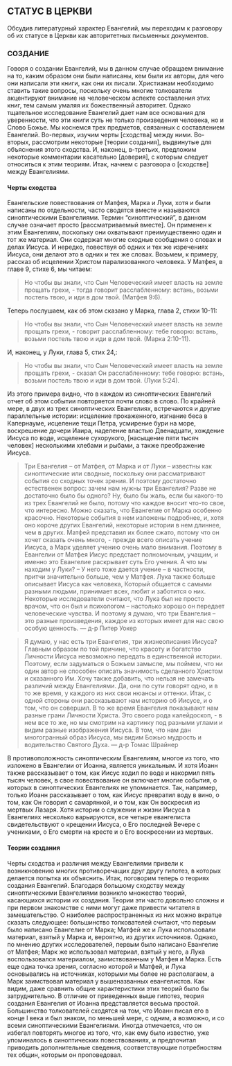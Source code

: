 ## СТАТУС В ЦЕРКВИ

Обсудив литературный характер Евангелий, мы переходим к разговору об их статусе в Церкви как авторитетных письменных документов.


### СОЗДАНИЕ

Говоря о создании Евангелий, мы в данном случае обращаем внимание на то, каким образом они были написаны, кем были их авторы, для чего они написали эти книги, как они их писали. Христианам необходимо ставить такие вопросы, поскольку очень многие толкователи акцентируют внимание на человеческом аспекте составления этих книг, тем самым умаляя их божественный авторитет. Однако тщательное исследование Евангелий дает нам все основания для уверенности, что эти книги суть не только произведения человека, но и Слово Божье.Мы коснемся трех предметов, связанных с составлением Евангелий. Во-первых, изучим черты [сходства] между ними. Во-вторых, рассмотрим некоторые [теории создания], выдвинутые для объяснения этого сходства. И, наконец, в-третьих, предложим некоторые комментарии касательно [доверия], с которым следует относиться к этим теориям. Итак, начнем с разговора о [сходстве] между Евангелиями.


#### Черты сходства

Евангельские повествования от Матфея, Марка и Луки, хотя и были написаны по отдельности, часто сводятся вместе и называются синоптическими Евангелиями. Термин “синоптический”, в данном случае означает просто [рассматриваемый вместе]. Он применен к этим Евангелиям, поскольку они охватывают преимущественно один и тот же материал. Они содержат многие сходные сообщения о словах и делах Иисуса. И нередко, повествуя об одних и тех же изречениях Иисуса, они делают это в одних и тех же словах.Возьмем, к примеру, рассказ об исцелении Христом парализованного человека. У Матфея, в главе 9, стихе 6, мы читаем:

> Но чтобы вы знали, что Сын Человеческий имеет власть на земле прощать грехи, - тогда говорит расслабленному: встань, возьми постель твою, и иди в дом твой. (Матфея 9:6).

Теперь послушаем, как об этом сказано у Марка, глава 2, стихи 10-11:

> Но чтобы вы знали, что Сын Человеческий имеет власть на земле прощать грехи, - говорит расслабленному: тебе говорю: встань, возьми постель твою и иди в дом твой. (Марка 2:10-11).

И, наконец, у Луки, глава 5, стих 24,:

> Но чтобы вы знали, что Сын Человеческий имеет власть на земле прощать грехи, - сказал Он расслабленному: тебе говорю: встань, возьми постель твою и иди в дом твой. (Луки 5:24).

Из этого примера видно, что в каждом из синоптических Евангелий отчет об этом событии повторяется почти слово в слово. По крайней мере, в двух из трех синоптических Евангелиях, встречаются и другие параллельные истории: исцеление прокаженного, изгнание беса в Капернауме, исцеление тещи Петра, усмирение бури на море, воскрешение дочери Иаира, наделение властью Двенадцати, хождение Иисуса по воде, исцеление сухорукого, [насыщение пяти тысяч человек] несколькими хлебами и рыбами, а также преображение Иисуса.

> Три Евангелия – от Матфея, от Марка и от Луки – известны как синоптические или сводные, поскольку они рассматривают события со сходных точек зрения. И поэтому достаточно естественен вопрос: зачем нам нужны три Евангелия? Разве не достаточно было бы одного? Ну, было бы жаль, если бы какого-то из трех Евангелий не было, потому что каждое вносит что-то свое, что интересно. Можно сказать, что Евангелие от Марка особенно красочно. Некоторые события в нем изложены подробнее, и, хотя оно короче других Евангелий, некоторые истории в нем длиннее, чем в других. Матфей представил их более сжато, потому что он хочет сказать очень много, - прежде всего описать учение Иисуса, а Марк уделяет учению очень мало внимания. Поэтому в Евангелии от Матфея Иисус предстает полномочным, учащим, и именно это Евангелие раскрывает суть Его учения. А что мы находим у Луки? – У него тоже дается учение – в частности, притчи значительно больше, чем у Матфея. Лука также больше описывает Иисуса как человека, Который общается с самыми разными людьми, принимает всех, любит и заботится о них. Некоторые исследователи считают, что Лука был не просто врачом, что он был и психологом – настолько хорошо он передает человеческие чувства. И поэтому я думаю, что три Евангелия – это разные произведения, каждое из которых имеет для нас свою особую ценность. 
> — д-р Питер Уокер


> Я думаю, у нас есть три Евангелия, три жизнеописания Иисуса? Главным образом по той причине, что красоту и богатство Личности Иисуса невозможно передать в единственной истории. Поэтому, если задуматься о Божьем замысле, мы поймем, что ни один автор не способен описать значимость сделанного Христом и сказанного Им. Хочу также добавить, что нельзя не замечать различий между Евангелиями. Да, они по сути говорят одно, и в то же время, у каждого из них свои нюансы и оттенки. Итак, с одной стороны они рассказывают нам историю об Иисусе, и о том, что он совершил. В то же время Евангелия показывают нам разные грани Личности Христа. Это своего рода калейдоскоп, - в нем все то же, но мы смотрим на картинку под разными углами и видим разные изображения Иисуса. В том, что нам дан многогранный образ Иисуса, мы видим Божью мудрость и водительство Святого Духа. 
> — д-р Томас Шрайнер

В противоположность синоптическим Евангелиям, многое из того, что изложено в Евангелии от Иоанна, является уникальным. И хотя Иоанн также рассказывает о том, как Иисус ходил по воде и накормил пять тысяч человек, в свое повествование он включает многие события, о которых в синоптических Евангелиях не упоминается. Так, например, только Иоанн рассказывает о том, как Иисус превратил воду в вино, о том, как Он говорил с самарянкой, и о том, как Он воскресил из мертвых Лазаря.Хотя истории о служении и жизни Иисуса в Евангелиях несколько варьируются, все четыре евангелиста свидетельствуют о крещении Иисуса, о Его последней Вечере с учениками, о Его смерти на кресте и о Его воскресении из мертвых.


#### Теории создания

Черты сходства и различия между Евангелиями привели к возникновению многих противоречащих друг другу гипотез, в которых делается попытка их объяснить. Итак, поговорим теперь о теориях создания Евангелий.Благодаря большому сходству между синоптическими Евангелиями возникло множество теорий, касающихся истории их создания. Теории эти часто довольно сложны и при первом знакомстве с ними могут даже привести читателя в замешательство. О наиболее распространенных из них можно вкратце сказать следующее: большинство толкователей считают, что первым было написано Евангелие от Марка; Матфей же и Лука использовали материал, взятый у Марка и, вероятно, из других источников. Однако, по мнению других исследователей, первым было написано Евангелие от Матфея; Марк же использовал материал, взятый у него, а Лука воспользовался материалом, заимствованным у Матфея и Марка. Есть еще одна точка зрения, согласно которой и Матфей, и Лука основывались на источниках, которыми мы более не располагаем, а Марк заимствовал материал у вышеназванных евангелистов. Как видим, даже сравнить общие характеристики этих теорий было бы затруднительно.В отличие от приведенных выше гипотез, теория создания Евангелия от Иоанна представляется весьма простой. Большинство толкователей сходятся на том, что Иоанн писал его в конце І века и был знаком, по меньшей мере, с одним, а возможно, и со всеми синоптическими Евангелиями. Иногда отмечается, что он избегал повторять многое из того, что, как ему было известно, уже упоминалось в синоптических повествованиях, и предпочитал приводить дополнительные сведения, соответствующие потребностям тех общин, которым он проповедовал.

